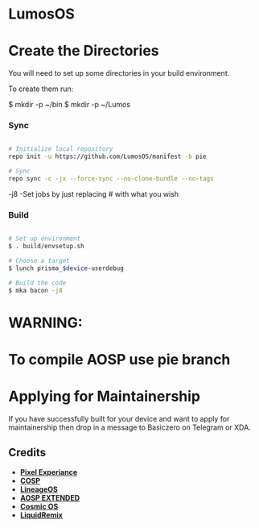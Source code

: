 # LumosOS #

# Create the Directories #
You will need to set up some directories in your build environment.

To create them run:

   $ mkdir -p ~/bin
   $ mkdir -p ~/Lumos
   
### Sync ###

```bash

# Initialize local repository
repo init -u https://github.com/LumosOS/manifest -b pie

# Sync
repo sync -c -jx --force-sync --no-clone-bundle --no-tags
```

-j8 -Set jobs by just replacing # with what you wish

### Build ###

```bash

# Set up environment
$ . build/envsetup.sh

# Choose a target
$ lunch prisma_$device-userdebug

# Build the code
$ mka bacon -j8
```
# WARNING: #
# To compile AOSP use pie branch #

# Applying for Maintainership #
If you have successfully built for your device and want to apply for maintainership then drop in a message to Basiczero on Telegram or XDA.

Credits
-------
* [**Pixel Experiance**](https://github.com/PixelExperience)
* [**COSP**](https://github.com/cosp-project)
* [**LineageOS**](https://github.com/LineageOS)
* [**AOSP EXTENDED**](https://github.com/AospExtended)
* [**Cosmic OS**](https://github.com/Cosmic-OS)
* [**LiquidRemix**](https://github.com/LiquidRemix)
